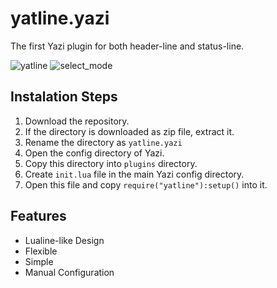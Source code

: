# yatline.yazi
The first Yazi plugin for both header-line and status-line.

![yatline](https://github.com/imsi32/yatline.yazi/assets/81227251/dade37fb-e258-478d-8c8e-f6224f0f31c5)
![select_mode](https://github.com/imsi32/yatline.yazi/assets/81227251/2a624fb4-7154-45ae-bbb3-81c8f6836972)

## Instalation Steps
1) Download the repository.
2) If the directory is downloaded as zip file, extract it.
3) Rename the directory as `yatline.yazi`
4) Open the config directory of Yazi.
5) Copy this directory into `plugins` directory.
6) Create `init.lua` file in the main Yazi config directory.
7) Open this file and copy `require("yatline"):setup()` into it.

## Features
- Lualine-like Design
- Flexible
- Simple
- Manual Configuration
